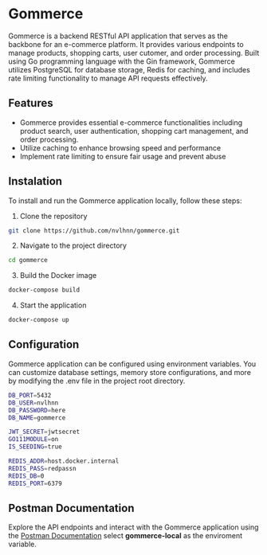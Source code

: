 # Gommerce

Gommerce is a backend RESTful API application that serves as the backbone for an e-commerce platform. It provides various endpoints to manage products, shopping carts, user cutomer, and order processing. Built using Go programming language with the Gin framework, Gommerce utilizes PostgreSQL for database storage, Redis for caching, and includes rate limiting functionality to manage API requests effectively.

## Features
- Gommerce provides essential e-commerce functionalities including product search, user authentication, shopping cart management, and order processing.
- Utilize caching to enhance browsing speed and performance
- Implement rate limiting to ensure fair usage and prevent abuse 

## Instalation

To install and run the Gommerce application locally, follow these steps:

1.  Clone the repository
 ```bash
git clone https://github.com/nvlhnn/gommerce.git
```

2. Navigate to the project directory
 ```bash
cd gommerce
```

3. Build the Docker image
 ```bash
docker-compose build
```

4. Start the application
 ```bash
docker-compose up
```

## Configuration
Gommerce application can be configured using environment variables. You can customize database settings, memory store configurations, and more by modifying the .env file in the project root directory.

```bash
DB_PORT=5432
DB_USER=nvlhnn
DB_PASSWORD=here
DB_NAME=gommerce

JWT_SECRET=jwtsecret
GO111MODULE=on
IS_SEEDING=true

REDIS_ADDR=host.docker.internal
REDIS_PASS=redpassn
REDIS_DB=0
REDIS_PORT=6379
```

## Postman Documentation
Explore the API endpoints and interact with the Gommerce application using the [Postman Documentation](https://elements.getpostman.com/redirect?entityId=30413366-2613f7c1-bec3-4623-b685-be4d29fd2995&entityType=collection) select **gommerce-local** as the enviroment variable.

